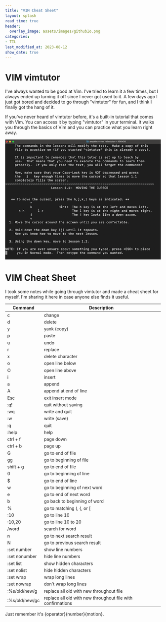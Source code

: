 ```yaml
---
title: "VIM Cheat Sheet"
layout: splash
read_time: true
header:
  overlay_image: assets/images/githubIo.png
categories:
- TIL
last_modified_at: 2023-08-12
show_date: true
---
```


# VIM vimtutor

I've always wanted to be good at Vim. I've tried to learn it a few times, but I always ended up turning it off since I never got used to it. A few days ago I just got bored and decided to go through "vimtutor" for fun, and I think I finally got the hang of it.

If you've never heard of vimtutor before, it's a built-in tutorial that comes with Vim. You can access it by typing "vimtutor" in your terminal. It walks you through the basics of Vim and you can practice what you learn right away.

![vimtutor](/assets/images/vimtutor.png)

# VIM Cheat Sheet

I took some notes while going through vimtutor and made a cheat sheet for myself. I'm sharing it here in case anyone else finds it useful.

| Command | Description |
|---------| --- |
| c       | change|
| d       | delete|
| y       | yank (copy)|
| p       | paste|
| u       | undo|
| r       | replace|
| x       | delete character|
| o       | open line below|
| O       | open line above|
| i       | insert|
| a       | append|
| A       | append at end of line|
| Esc     | exit insert mode|
| :q!     | quit without saving|
| :wq     | write and quit|
| :w      | write (save)|
| :q      | quit|
| :help   | help|
| ctrl + f| page down|
| ctrl + b| page up|
| G       | go to end of file|
| gg      | go to beginning of file|
| shift + g| go to end of file|
| 0       | go to beginning of line|
| $       | go to end of line|
| w       | go to beginning of next word|
| e       | go to end of next word|
| b       | go back to beginning of word|
| %       | go to matching (, {, or [|
| :10     | go to line 10|
| :10,20  | go to line 10 to 20|
| /word   | search for word|
| n       | go to next search result|
| N       | go to previous search result|
| :set number| show line numbers|
| :set nonumber| hide line numbers|
| :set list| show hidden characters|
| :set nolist| hide hidden characters|
| :set wrap| wrap long lines|
| :set nowrap| don't wrap long lines|
| :%s/old/new/g| replace all old with new throughout file|
| :%s/old/new/gc| replace all old with new throughout file with confirmations|

Just remember it's {operator}{number}{motion}.